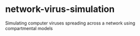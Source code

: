 # network-virus-simulation
Simulating computer viruses spreading across a network using compartmental models
